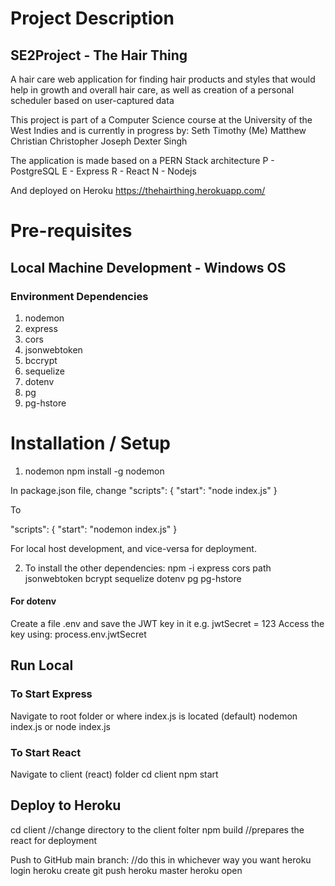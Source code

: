 # Project Description
## SE2Project - The Hair Thing
A hair care web application for finding hair products and styles that would help in growth and overall hair care,
as well as creation of a personal scheduler based on user-captured data

This project is part of a Computer Science course at the University of the West Indies and is currently in progress by:
Seth Timothy (Me)
Matthew Christian
Christopher Joseph
Dexter Singh

The application is made based on a PERN Stack architecture
P - PostgreSQL
E - Express
R - React
N - Nodejs

And deployed on Heroku
https://thehairthing.herokuapp.com/


# Pre-requisites
## Local Machine Development - Windows OS
### Environment Dependencies
1. nodemon 
2. express
3. cors
4. jsonwebtoken
5. bccrypt
6. sequelize
7. dotenv
8. pg
9. pg-hstore


# Installation / Setup
1. nodemon
npm install -g nodemon

In package.json file, change
"scripts": {
    "start": "node index.js"
}

To

"scripts": {
    "start": "nodemon index.js"
}

For local host development, and vice-versa for deployment.

2. To install the other dependencies:
npm -i express cors path jsonwebtoken bcrypt sequelize dotenv pg pg-hstore

#### For dotenv
Create a file .env and save the JWT key in it e.g. jwtSecret = 123
Access the key using: process.env.jwtSecret

## Run Local
### To Start Express
Navigate to root folder or where index.js is located (default)
nodemon index.js or node index.js

### To Start React
Navigate to client (react) folder
cd client
npm start

## Deploy to Heroku
cd client //change directory to the client folter
npm build //prepares the react for deployment

Push to GitHub main branch: //do this in whichever way you want
heroku login
heroku create
git push heroku master
heroku open